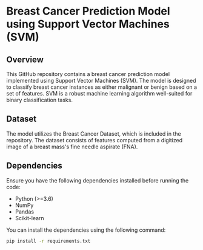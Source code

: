 # Breast Cancer Prediction Model using Support Vector Machines (SVM)

## Overview

This GitHub repository contains a breast cancer prediction model implemented using Support Vector Machines (SVM). The model is designed to classify breast cancer instances as either malignant or benign based on a set of features. SVM is a robust machine learning algorithm well-suited for binary classification tasks.

## Dataset

The model utilizes the Breast Cancer Dataset, which is included in the repository. The dataset consists of features computed from a digitized image of a breast mass's fine needle aspirate (FNA).

## Dependencies

Ensure you have the following dependencies installed before running the code:

- Python (>=3.6)
- NumPy
- Pandas
- Scikit-learn

You can install the dependencies using the following command:

```bash
pip install -r requirements.txt

